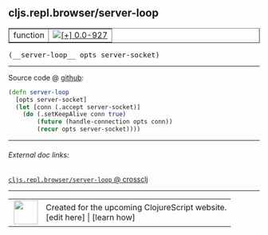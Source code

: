 ## cljs.repl.browser/server-loop



 <table border="1">
<tr>
<td>function</td>
<td><a href="https://github.com/cljsinfo/cljs-api-docs/tree/0.0-927"><img valign="middle" alt="[+] 0.0-927" title="Added in 0.0-927" src="https://img.shields.io/badge/+-0.0--927-lightgrey.svg"></a> </td>
</tr>
</table>


 <samp>
(__server-loop__ opts server-socket)<br>
</samp>

---







Source code @ [github](https://github.com/clojure/clojurescript/blob/r971/src/clj/cljs/repl/browser.clj#L240-L245):

```clj
(defn server-loop
  [opts server-socket]
  (let [conn (.accept server-socket)]
    (do (.setKeepAlive conn true)
        (future (handle-connection opts conn))
        (recur opts server-socket))))
```

<!--
Repo - tag - source tree - lines:

 <pre>
clojurescript @ r971
└── src
    └── clj
        └── cljs
            └── repl
                └── <ins>[browser.clj:240-245](https://github.com/clojure/clojurescript/blob/r971/src/clj/cljs/repl/browser.clj#L240-L245)</ins>
</pre>

-->

---



###### External doc links:

[`cljs.repl.browser/server-loop` @ crossclj](http://crossclj.info/fun/cljs.repl.browser/server-loop.html)<br>

---

 <table>
<tr><td>
<img valign="middle" align="right" width="48px" src="http://i.imgur.com/Hi20huC.png">
</td><td>
Created for the upcoming ClojureScript website.<br>
[edit here] | [learn how]
</td></tr></table>

[edit here]:https://github.com/cljsinfo/cljs-api-docs/blob/master/cljsdoc/cljs.repl.browser_server-loop.cljsdoc
[learn how]:https://github.com/cljsinfo/cljs-api-docs/wiki/cljsdoc-files

<!--

This information was too distracting to show to readers, but I'll leave it
commented here since it is helpful to:

- pretty-print the data used to generate this document
- and show how to retrieve that data



The API data for this symbol:

```clj
{:ns "cljs.repl.browser",
 :name "server-loop",
 :type "function",
 :signature ["[opts server-socket]"],
 :source {:code "(defn server-loop\n  [opts server-socket]\n  (let [conn (.accept server-socket)]\n    (do (.setKeepAlive conn true)\n        (future (handle-connection opts conn))\n        (recur opts server-socket))))",
          :title "Source code",
          :repo "clojurescript",
          :tag "r971",
          :filename "src/clj/cljs/repl/browser.clj",
          :lines [240 245]},
 :full-name "cljs.repl.browser/server-loop",
 :full-name-encode "cljs.repl.browser_server-loop",
 :history [["+" "0.0-927"]]}

```

Retrieve the API data for this symbol:

```clj
;; from Clojure REPL
(require '[clojure.edn :as edn])
(-> (slurp "https://raw.githubusercontent.com/cljsinfo/cljs-api-docs/catalog/cljs-api.edn")
    (edn/read-string)
    (get-in [:symbols "cljs.repl.browser/server-loop"]))
```

-->
